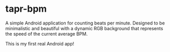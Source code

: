 # tapr-bpm

A simple Android application for counting beats per minute. Designed to be minimalistic and beautiful with a dynamic RGB background that represents the speed of the current average BPM.

This is my first real Android app!